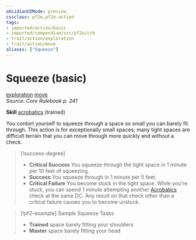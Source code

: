 ```yaml
---
obsidianUIMode: preview
cssclass: pf2e,pf2e-action
tags:
- imported/action/basic
- imported/compendium/src/pf2e/crb
- trait/action/exploration
- trait/action/move
aliases: ["Squeeze"]
---
```

# Squeeze (basic)
[exploration](exploration.md)  [move](move.md)  
*Source: Core Rulebook p. 241*  

**Skill** [acrobatics](../../compendium/skills.md#Acrobatics) (trained)

You contort yourself to squeeze through a space so small you can barely fit through. This action is for exceptionally small spaces; many tight spaces are difficult terrain that you can move through more quickly and without a check.

> [!success-degree] 
> - **Critical Success** You squeeze through the tight space in 1 minute per 10 feet of squeezing.
> - **Success** You squeeze through in 1 minute per 5 feet.
> - **Critical Failure** You become stuck in the tight space. While you're stuck, you can spend 1 minute attempting another [Acrobatics](../../compendium/skills.md#Acrobatics) check at the same DC. Any result on that check other than a critical failure causes you to become unstuck.

> [!pf2-example] Sample Squeeze Tasks
> 
> - **Trained** space barely fitting your shoulders
> - **Master** space barely fitting your head